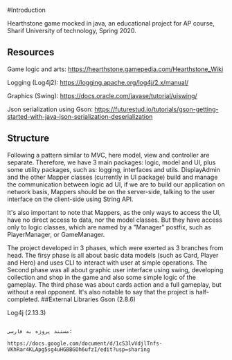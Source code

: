 #Introduction

Hearthstone game mocked in java, an educational project for AP course, Sharif University of technology, Spring 2020.


## Resources
Game logic and arts:
https://hearthstone.gamepedia.com/Hearthstone_Wiki

Logging (Log4j2): https://logging.apache.org/log4j/2.x/manual/

Graphics (Swing): https://docs.oracle.com/javase/tutorial/uiswing/

Json serialization using Gson: https://futurestud.io/tutorials/gson-getting-started-with-java-json-serialization-deserialization
## Structure
Following a pattern similar to MVC, here model, view and controller are separate.
Therefore, we have 3 main packages: logic, model and UI, plus some utility packages,
 such as: logging, interfaces and utils.
 DisplayAdmin and the other Mapper classes (currently in UI package) build and manage the communication
 between logic ad UI, if we are to build our application on network basis, 
 Mappers should be on the server-side, talking to the user interface on the client-side
 using String API.
 
 It's also important to note that Mappers, as the only ways to access the UI, have no
 direct access to data, nor the model classes. But they have access only to logic classes,
 which are named by a "Manager" postfix, such as PlayerManager, or GameManager.


The project developed in 3 phases, which were
exerted as 3 branches from head. The firsy phase is all about basic
data models (such as Card, Player and Hero) and uses CLI to interact
with user at simple operations. The Second phase was all about
graphic user interface using swing, developing collection and shop in the game
and also some simple logic of the gameplay. The third phase was about cards action
and a full gameplay, but without a real opponent.
It's also notable to say that the project is half-completed.
##External Libraries
Gson (2.8.6) 

Log4j (2.13.3)
```

مستند پروژه به فارسی:

https://docs.google.com/document/d/1cS3lvVdjlTnfs-VKhRar4KLApg5sg4uHGBBGOh6ufzI/edit?usp=sharing